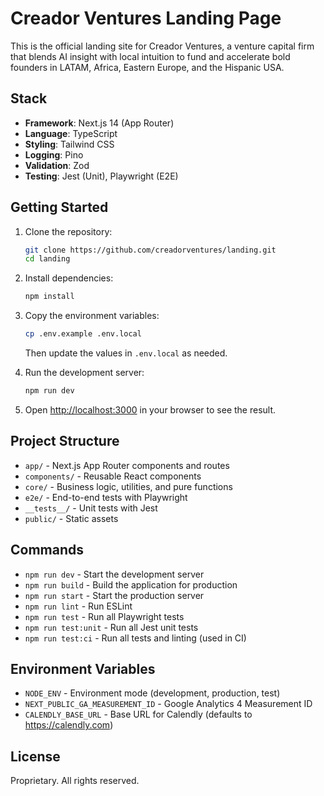 # Creador Ventures Landing Page

This is the official landing site for Creador Ventures, a venture capital firm that blends AI insight with local intuition to fund and accelerate bold founders in LATAM, Africa, Eastern Europe, and the Hispanic USA.

## Stack

- **Framework**: Next.js 14 (App Router)
- **Language**: TypeScript
- **Styling**: Tailwind CSS
- **Logging**: Pino
- **Validation**: Zod
- **Testing**: Jest (Unit), Playwright (E2E)

## Getting Started

1. Clone the repository:
   ```bash
   git clone https://github.com/creadorventures/landing.git
   cd landing
   ```

2. Install dependencies:
   ```bash
   npm install
   ```

3. Copy the environment variables:
   ```bash
   cp .env.example .env.local
   ```
   Then update the values in `.env.local` as needed.

4. Run the development server:
   ```bash
   npm run dev
   ```

5. Open [http://localhost:3000](http://localhost:3000) in your browser to see the result.

## Project Structure

- `app/` - Next.js App Router components and routes
- `components/` - Reusable React components
- `core/` - Business logic, utilities, and pure functions
- `e2e/` - End-to-end tests with Playwright
- `__tests__/` - Unit tests with Jest
- `public/` - Static assets

## Commands

- `npm run dev` - Start the development server
- `npm run build` - Build the application for production
- `npm run start` - Start the production server
- `npm run lint` - Run ESLint
- `npm run test` - Run all Playwright tests
- `npm run test:unit` - Run all Jest unit tests
- `npm run test:ci` - Run all tests and linting (used in CI)

## Environment Variables

- `NODE_ENV` - Environment mode (development, production, test)
- `NEXT_PUBLIC_GA_MEASUREMENT_ID` - Google Analytics 4 Measurement ID
- `CALENDLY_BASE_URL` - Base URL for Calendly (defaults to https://calendly.com)

## License

Proprietary. All rights reserved.
